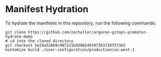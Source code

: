 # Manifest Hydration

To hydrate the manifests in this repository, run the following commands:

```shell
git clone https://github.com/zachaller/argocon-gitops-promoter-hydrate-demo
# cd into the cloned directory
git checkout 5e29a328b9c987221bd3982491973b3720f573b5
kustomize build ./user-configuration/production/us-west-1
```
